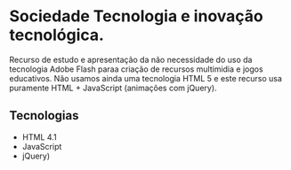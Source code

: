 # Sociedade Tecnologia e inovação tecnológica.
Recurso de estudo e apresentação da não necessidade do uso da tecnologia Adobe Flash paraa criação de recursos multimidia e jogos educativos. Não usamos ainda uma tecnologia HTML 5 e este recurso usa puramente HTML + JavaScript (animações com jQuery).

## Tecnologias
- HTML 4.1
- JavaScript
- jQuery)
